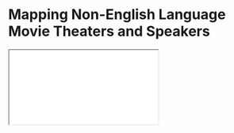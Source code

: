 # Mapping Non-English Language Movie Theaters and Speakers

<iframe src="Theater language dist.png"></iframe>


